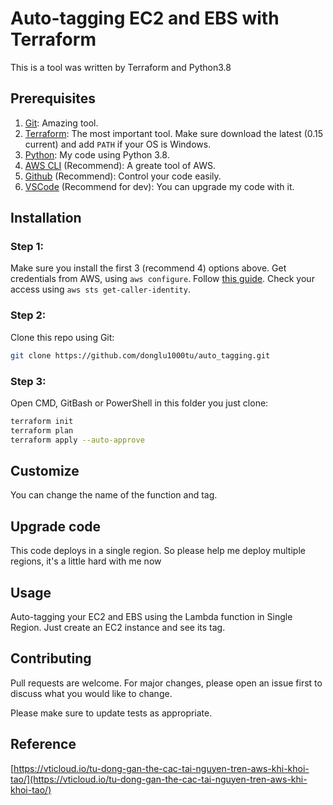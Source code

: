 # Auto-tagging EC2 and EBS with Terraform

This is a tool was written by Terraform and Python3.8

## Prerequisites
1. [Git](https://git-scm.com/downloads): Amazing tool.
2. [Terraform](https://www.terraform.io/downloads.html): The most important tool. Make sure download the latest (0.15 current) and add ```PATH``` if your OS is Windows.
3. [Python](https://www.python.org/downloads/): My code using Python 3.8.
4. [AWS CLI](https://docs.aws.amazon.com/cli/latest/userguide/cli-chap-install.html) (Recommend): A greate tool of AWS.
5. [Github](https://github.com/) (Recommend): Control your code easily.
6. [VSCode](https://code.visualstudio.com/download) (Recommend for dev): You can upgrade my code with it.

## Installation

### Step 1: 
Make sure you install the first 3 (recommend 4) options above.
Get credentials from AWS, using ```aws configure```.
Follow [this guide](https://docs.aws.amazon.com/cli/latest/userguide/cli-chap-configure.html). 
Check your access using ```aws sts get-caller-identity```.

### Step 2:
Clone this repo using Git:
```bash
git clone https://github.com/donglu1000tu/auto_tagging.git
```
### Step 3:
Open CMD, GitBash or PowerShell in this folder you just clone:
```bash
terraform init
terraform plan 
terraform apply --auto-approve 
```
## Customize
You can change the name of the function and tag. 
## Upgrade code
This code deploys in a single region. So please help me deploy multiple regions, it's a little hard with me now
## Usage

Auto-tagging your EC2 and EBS using the Lambda function in Single Region. 
Just create an EC2 instance and see its tag.

## Contributing
Pull requests are welcome. For major changes, please open an issue first to discuss what you would like to change.

Please make sure to update tests as appropriate.

## Reference
[https://vticloud.io/tu-dong-gan-the-cac-tai-nguyen-tren-aws-khi-khoi-tao/](https://vticloud.io/tu-dong-gan-the-cac-tai-nguyen-tren-aws-khi-khoi-tao/)